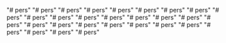 "# pers" 
"# pers" 
"# pers" 
"# pers" 
"# pers" 
"# pers" 
"# pers" 
"# pers" 
"# pers" 
"# pers" 
"# pers" 
"# pers" 
"# pers" 
"# pers" 
"# pers" 
"# pers" 
"# pers" 
"# pers" 
"# pers" 
"# pers" 
"# pers" 
"# pers" 
"# pers" 
"# pers" 
"# pers" 
"# pers" 
"# pers" 
"# pers" 
